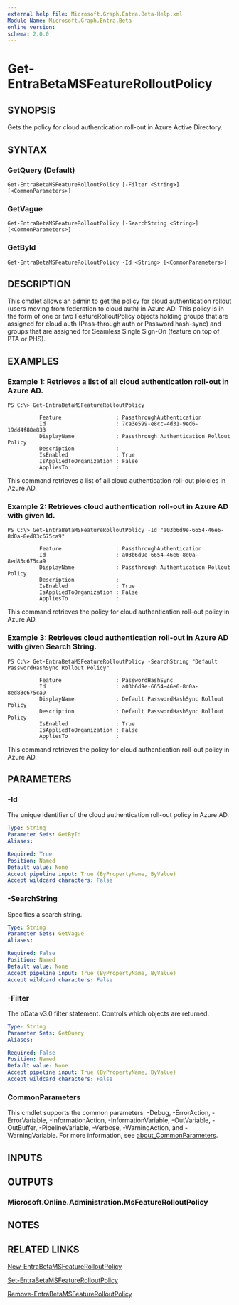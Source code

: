 ```yaml
---
external help file: Microsoft.Graph.Entra.Beta-Help.xml
Module Name: Microsoft.Graph.Entra.Beta
online version:
schema: 2.0.0
---
```


# Get-EntraBetaMSFeatureRolloutPolicy

## SYNOPSIS
Gets the policy for cloud authentication roll-out in Azure Active Directory.

## SYNTAX

### GetQuery (Default)
```
Get-EntraBetaMSFeatureRolloutPolicy [-Filter <String>] [<CommonParameters>]
```

### GetVague
```
Get-EntraBetaMSFeatureRolloutPolicy [-SearchString <String>] [<CommonParameters>]
```

### GetById
```
Get-EntraBetaMSFeatureRolloutPolicy -Id <String> [<CommonParameters>]
```

## DESCRIPTION
This cmdlet allows an admin to get the policy for cloud authentication rollout (users moving from federation to cloud auth) in Azure AD.
This policy is in the form of one or two FeatureRolloutPolicy objects holding groups that are assigned for cloud auth (Pass-through auth or Password hash-sync) and groups that are assigned for Seamless Single Sign-On (feature on top of PTA or PHS).

## EXAMPLES

### Example 1: Retrieves a list of all cloud authentication roll-out in Azure AD.
```
PS C:\> Get-EntraBetaMSFeatureRolloutPolicy

          Feature                 : PassthroughAuthentication
          Id                      : 7ca3e599-e8cc-4d31-9ed6-19dd4f88e833
          DisplayName             : Passthrough Authentication Rollout Policy
          Description             :
          IsEnabled               : True
          IsAppliedToOrganization : False
          AppliesTo               :
```

This command retrieves a list of all cloud authentication roll-out ploicies in Azure AD.

### Example 2: Retrieves cloud authentication roll-out in Azure AD with given Id.
```
PS C:\> Get-EntraBetaMSFeatureRolloutPolicy -Id "a03b6d9e-6654-46e6-8d0a-8ed83c675ca9"

          Feature                 : PassthroughAuthentication
          Id                      : a03b6d9e-6654-46e6-8d0a-8ed83c675ca9
          DisplayName             : Passthrough Authentication Rollout Policy
          Description             :
          IsEnabled               : True
          IsAppliedToOrganization : False
          AppliesTo               :
```

This command retrieves the policy for cloud authentication roll-out policy in Azure AD.

### Example 3: Retrieves cloud authentication roll-out in Azure AD with given Search String.
```
PS C:\> Get-EntraBetaMSFeatureRolloutPolicy -SearchString "Default PasswordHashSync Rollout Policy"

          Feature                 : PasswordHashSync
          Id                      : a03b6d9e-6654-46e6-8d0a-8ed83c675ca9
          DisplayName             : Default PasswordHashSync Rollout Policy
          Description             : Default PasswordHashSync Rollout Policy
          IsEnabled               : True
          IsAppliedToOrganization : False
          AppliesTo               :
```

This command retrieves the policy for cloud authentication roll-out policy in Azure AD.

## PARAMETERS

### -Id
The unique identifier of the cloud authentication roll-out policy in Azure AD.

```yaml
Type: String
Parameter Sets: GetById
Aliases:

Required: True
Position: Named
Default value: None
Accept pipeline input: True (ByPropertyName, ByValue)
Accept wildcard characters: False
```

### -SearchString
Specifies a search string.

```yaml
Type: String
Parameter Sets: GetVague
Aliases:

Required: False
Position: Named
Default value: None
Accept pipeline input: True (ByPropertyName, ByValue)
Accept wildcard characters: False
```

### -Filter
The oData v3.0 filter statement. 
Controls which objects are returned.

```yaml
Type: String
Parameter Sets: GetQuery
Aliases:

Required: False
Position: Named
Default value: None
Accept pipeline input: True (ByPropertyName, ByValue)
Accept wildcard characters: False
```

### CommonParameters
This cmdlet supports the common parameters: -Debug, -ErrorAction, -ErrorVariable, -InformationAction, -InformationVariable, -OutVariable, -OutBuffer, -PipelineVariable, -Verbose, -WarningAction, and -WarningVariable. For more information, see [about_CommonParameters](http://go.microsoft.com/fwlink/?LinkID=113216).

## INPUTS

## OUTPUTS

### Microsoft.Online.Administration.MsFeatureRolloutPolicy
## NOTES
## RELATED LINKS

[New-EntraBetaMSFeatureRolloutPolicy]()

[Set-EntraBetaMSFeatureRolloutPolicy]()

[Remove-EntraBetaMSFeatureRolloutPolicy]()


